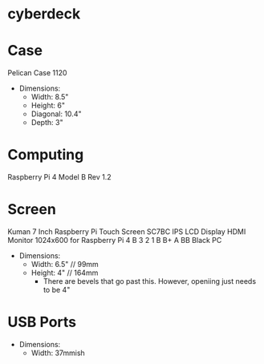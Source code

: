# cyberdeck


# Case

Pelican Case 1120

- Dimensions:
    - Width: 8.5"
    - Height: 6"
    - Diagonal: 10.4"
    - Depth: 3"

# Computing

Raspberry Pi 4 Model B Rev 1.2

# Screen

Kuman 7 Inch Raspberry Pi Touch Screen SC7BC IPS LCD Display HDMI Monitor 1024x600 for Raspberry Pi 4 B 3 2 1 B B+ A BB Black PC

- Dimensions:
    - Width: 6.5" // 99mm
    - Height: 4" // 164mm
        - There are bevels that go past this. However, openiing just needs to be 4"

# USB Ports

- Dimensions:
    - Width: 37mmish
